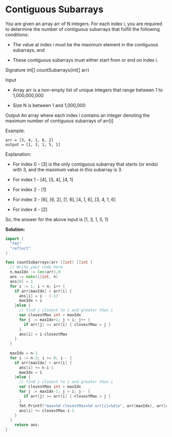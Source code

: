 # Contiguous Subarrays

You are given an array arr of N integers. For each index i, you are required to determine the number of contiguous subarrays that fulfill the following conditions:

-   The value at index i must be the maximum element in the contiguous subarrays, and
    
-   These contiguous subarrays must either start from or end on index i.
    

Signature  int[] countSubarrays(int[] arr)

Input

-   Array arr is a non-empty list of unique integers that range between 1 to 1,000,000,000
    
-   Size N is between 1 and 1,000,000
    

Output An array where each index i contains an integer denoting the maximum number of contiguous subarrays of arr[i]

Example: 

	arr = [3, 4, 1, 6, 2]
	output = [1, 3, 1, 5, 1]

Explanation:

-   For index 0 - [3] is the only contiguous subarray that starts (or ends) with 3, and the maximum value in this subarray is 3.
    
-   For index 1 - [4], [3, 4], [4, 1]
    
-   For index 2 - [1]
    
-   For index 3 - [6], [6, 2], [1, 6], [4, 1, 6], [3, 4, 1, 6]
    
-   For index 4 - [2]
    

So, the answer for the above input is [1, 3, 1, 5, 1]

**Solution:**

```go
import (
  "fmt"
  "reflect"
)

func countSubarrays(arr []int) []int {
  // Write your code here
  n,maxIdx := len(arr),0
  ans := make([]int, n)
  ans[0] = 1
  for i := 1; i < n; i++ {
    if arr[maxIdx] < arr[i] {
      ans[i] = i - (-1)
      maxIdx = i
    }else {
      // find j closest to i and greater than i
      var closestMax int = maxIdx
      for j := maxIdx+1; j < i; j++ {
        if arr[j] >= arr[i] { closestMax = j }
      }
      ans[i] = i-closestMax
    }
  }
  
  maxIdx = n-1
  for i := n-2; i >= 0; i-- {
    if arr[maxIdx] < arr[i] {
      ans[i] += n-i-1
      maxIdx = i
    }else {
      // find j closest to i and greater than i
      var closestMax int = maxIdx
      for j := maxIdx-1; j > i; j-- {
        if arr[j] >= arr[i] { closestMax = j }
      }
      fmt.Printf("max=%d closestMax=%d arr[i]=%d\n", arr[maxIdx], arr[closestMax], arr[i])
      ans[i] += closestMax-i-1
    }
  }
	return ans;
}

```